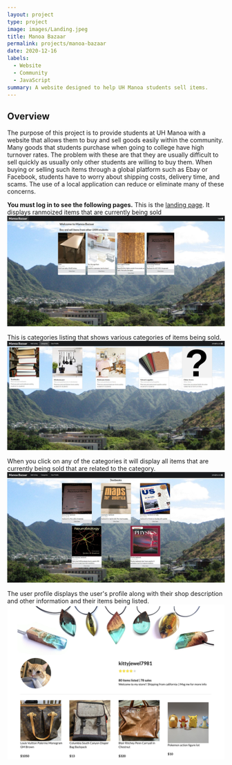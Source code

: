 ```yaml
---
layout: project
type: project
image: images/Landing.jpeg
title: Manoa Bazaar
permalink: projects/manoa-bazaar
date: 2020-12-16
labels:
  - Website
  - Community
  - JavaScript
summary: A website designed to help UH Manoa students sell items.
---
```


## Overview

The purpose of this project is to provide students at UH Manoa with a website that allows them to buy and sell goods easily within the community. Many goods that students purchase when going to college have high turnover rates. The problem with these are that they are usually difficult to sell quickly as usually only other students are willing to buy them. When buying or selling such items through a global platform such as Ebay or Facebook, students have to worry about shipping costs, delivery time, and scams. The use of a local application can reduce or eliminate many of these concerns.

**You must log in to see the following pages.** 
This is the [landing page](https://manoabazaar.com/#/). It displays ranmoized items that are currently being sold
<img class="ui center floated rounded image" src="../images/Landing.jpeg">

This is categories listing that shows various categories of items being sold.
<img class="ui center floated rounded image" src="../images/categories1.jpeg">

When you click on any of the categories it will display all items that are currently being sold that are related to the category.
<img class="ui center floated rounded image" src="../images/rtextbooks.jpeg">

The user profile displays the user's profile along with their shop description and other information and their items being listed.
<img class="ui center floated rounded image" src="../images/user-profile-mock-1.png">
